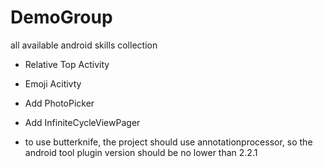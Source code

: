 # DemoGroup
all available android skills collection

* Relative Top Activity
* Emoji Acitivty
* Add PhotoPicker
* Add InfiniteCycleViewPager

* to use butterknife, the project should use annotationprocessor, so the android tool plugin version should be no lower than 2.2.1
